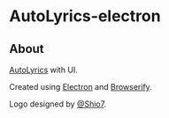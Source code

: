 # AutoLyrics-electron

## About
 
[AutoLyrics](https://github.com/redteadeveloper/AutoLyrics) with UI.

Created using [Electron](https://www.electronjs.org/) and [Browserify](http://browserify.org/).

Logo designed by [@Shio7](https://github.com/Shio7).
